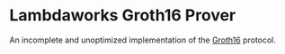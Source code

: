 # Lambdaworks Groth16 Prover

An incomplete and unoptimized implementation of the [Groth16](https://eprint.iacr.org/2016/260) protocol.
